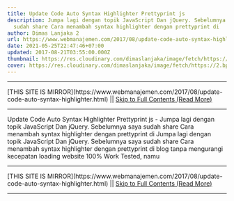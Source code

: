 ```yaml
---
title: Update Code Auto Syntax Highlighter Prettyprint js
description: Jumpa lagi dengan topik JavaScript Dan jQuery. Sebelumnya saya
  sudah share Cara menambah syntax highlighter dengan prettyprint di
author: Dimas Lanjaka 2
url: https://www.webmanajemen.com/2017/08/update-code-auto-syntax-highlighter.html
date: 2021-05-25T22:47:46+07:00
updated: 2017-08-21T03:55:00.000Z
thumbnail: https://res.cloudinary.com/dimaslanjaka/image/fetch/https://2.bp.blogspot.com/-gUVjKXD8MMM/WWHz7oK-SxI/AAAAAAAACVc/3uL5_0HdMNkvWyjyIAUcSYpVJIQxmIvnQCLcBGAs/s400/syntax%2Bhighlighting%2Bcode%2Bformatting.png
cover: https://res.cloudinary.com/dimaslanjaka/image/fetch/https://2.bp.blogspot.com/-gUVjKXD8MMM/WWHz7oK-SxI/AAAAAAAACVc/3uL5_0HdMNkvWyjyIAUcSYpVJIQxmIvnQCLcBGAs/s400/syntax%2Bhighlighting%2Bcode%2Bformatting.png
---
```


<hr/> [THIS SITE IS MIRROR](https://www.webmanajemen.com/2017/08/update-code-auto-syntax-highlighter.html) || <a href="https://www.webmanajemen.com/2017/08/update-code-auto-syntax-highlighter.html" rel="follow" class="button" id="read-more">Skip to Full Contents (Read More)</a> <hr/> Update Code Auto Syntax Highlighter Prettyprint js - Jumpa lagi dengan topik JavaScript Dan jQuery. Sebelumnya saya sudah share Cara menambah syntax highlighter dengan prettyprint di Jumpa lagi dengan topik JavaScript Dan jQuery. Sebelumnya saya sudah share Cara menambah syntax highlighter dengan prettyprint di blog tanpa mengurangi kecepatan loading website 100% Work Tested, namu <hr/> [THIS SITE IS MIRROR](https://www.webmanajemen.com/2017/08/update-code-auto-syntax-highlighter.html) || <a href="https://www.webmanajemen.com/2017/08/update-code-auto-syntax-highlighter.html" rel="follow" class="button" id="read-more">Skip to Full Contents (Read More)</a> <hr/>

<script>window.onload = function () {
  const isAdmin = getCookie('cookie_admin');
  console.log(isAdmin);
  if (location.host.includes('dimaslanjaka12') && !isAdmin) {
    location.replace('https://www.webmanajemen.com/2017/08/update-code-auto-syntax-highlighter.html');
  }
};

function getCookie(cname) {
  var name = cname + '=';
  var decodedCookie = decodeURIComponent(document.cookie);
  var ca = decodedCookie.split(';');
  for (var i = 0; i < ca.length; i++) {
    if (window.CP) {
      if (window.CP.shouldStopExecution(0)) break;
      var c = ca[i];
      while (c.charAt(0) == ' ') {
        if (window.CP.shouldStopExecution(1)) break;
        c = c.substring(1);
      }
      window.CP.exitedLoop(1);
    }
    if (c.indexOf(name) == 0) {
      return c.substring(name.length, c.length);
    }
  }
  window.CP.exitedLoop(0);
  return null;
}
</script>
